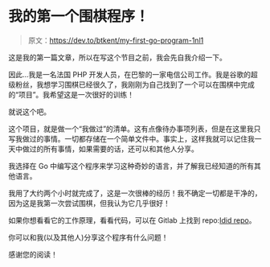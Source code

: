 # 我的第一个围棋程序！

> 原文：<https://dev.to/btkent/my-first-go-program-1nl1>

这是我的第一篇文章，所以在写这个节目之前，我会先自我介绍一下。

因此...我是一名法国 PHP 开发人员，在巴黎的一家电信公司工作。我是谷歌的超级粉丝，我想学习围棋已经很久了，我刚刚为自己找到了一个可以在围棋中完成的“项目”。我希望这是一次很好的训练！

就说这个吧。

这个项目，就是做一个“我做过”的清单。这有点像待办事项列表，但是在这里我只写我做过的事情。一切都存储在一个简单文件中。事实上，这样我就可以记住我一天中做过的所有事情，如果需要的话，还可以和其他人分享。

我选择在 Go 中编写这个程序来学习这种奇妙的语言，并了解我已经知道的所有其他语言。

我用了大约两个小时就完成了，这是一次很棒的经历！我不确定一切都是干净的，因为这是我第一次尝试围棋，但我认为它几乎很好！

如果你想看看它的工作原理，看看代码，可以在 Gitlab 上找到 repo:[Idid repo](https://github.com/BtKent/idid)。

你可以和我(以及其他人)分享这个程序有什么问题！

感谢您的阅读！